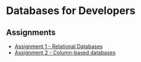 # Databases for Developers

## Assignments
- [Assignment 1 - Relational Databases](/Assignment1)
- [Assignment 2 - Column-based databases](/Assignment2)
